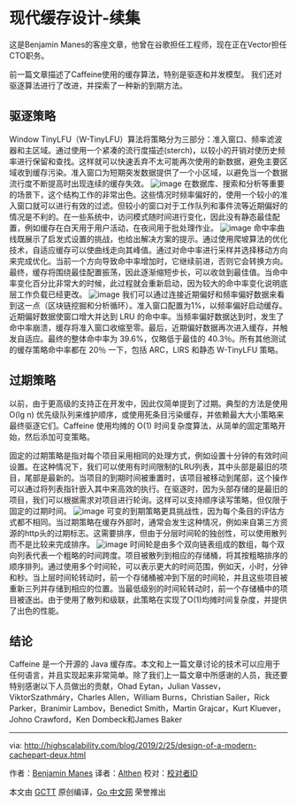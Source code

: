 # 现代缓存设计-续集
这是Benjamin Manes的客座文章，他曾在谷歌担任工程师，现在正在Vector担任CTO职务。

前一篇文章描述了Caffeine使用的缓存算法，特别是驱逐和并发模型。 我们还对驱逐算法进行了改进，并探索了一种新的到期方法。

## 驱逐策略

Window TinyLFU（W-TinyLFU）算法将策略分为三部分：准入窗口、频率滤波器和主区域。通过使用一个紧凑的流行度描述(sterch)，以较小的开销对使历史频率进行保留和查找。这样就可以快速丢弃不太可能再次使用的新数据，避免主要区域收到缓存污染。准入窗口为短期突发数据提供了一个小区域，以避免当一个数据流行度不断提高时出现连续的缓存失效。
![image](https://raw.githubusercontent.com/studygolang/gctt-images/master/Design-of-a-Modern-Cache-Pare-Deux/20190225-tinylfu.png)
在数据库、搜索和分析等重要的场景下，这个结构工作的非常出色。这些情况时频率偏好的，使用一个较小的准入窗口就可以进行有效的过滤。但较小的窗口对于工作队列和事件流等近期偏好的情况是不利的。在一些系统中，访问模式随时间进行变化，因此没有静态最佳配置，例如缓存在白天用于用户活动，在夜间用于批处理作业。
![image](https://raw.githubusercontent.com/studygolang/gctt-images/master/Design-of-a-Modern-Cache-Pare-Deux/20190225-cachebalance.png)
命中率曲线既展示了启发式设置的挑战，也给出解决方案的提示。通过使用爬坡算法的优化技术，自适应缓存可以使曲线走向其峰值。通过对命中率进行采样并选择移动方向来完成优化。当前一个方向导致命中率增加时，它继续前进，否则它会转换方向。最终，缓存将围绕最佳配置振荡，因此逐渐缩短步长，可以收敛到最佳值。当命中率变化百分比非常大的时候，此过程就会重新启动，因为较大的命中率变化说明底层工作负载已经更改。
![image](https://raw.githubusercontent.com/studygolang/gctt-images/master/Design-of-a-Modern-Cache-Pare-Deux/20190225-adaptive.png)
我们可以通过连接近期偏好和频率偏好数据来看到这一点（区块链挖掘和分析循环）。准入窗口配置为1%，以频率偏好启动缓存。近期偏好数据使窗口增大并达到 LRU 的命中率。当频率偏好数据达到时，发生了命中率崩溃，缓存将准入窗口收缩至零。最后，近期偏好数据再次进入缓存，并触发自适应。最终的整体命中率为 39.6%，仅略低于最佳的 40.3％。所有其他测试的缓存策略命中率都在 20％ 一下，包括 ARC，LIRS 和静态 W-TinyLFU 策略。

## 过期策略

以前，由于更高级的支持正在开发中，因此仅简单提到了过期。典型的方法是使用 O(lg n) 优先级队列来维护顺序，或使用死条目污染缓存，并依赖最大大小策略来最终驱逐它们。Caffeine 使用均摊的 O(1) 时间复杂度算法，从简单的固定策略开始，然后添加可变策略。

固定的过期策略是指对每个项目采用相同的处理方式，例如设置十分钟的有效时间设置。在这种情况下，我们可以使用有时间限制的LRU列表，其中头部是最旧的项目，尾部是最新的。当项目的到期时间被重置时，该项目被移动到尾部，这个操作可以通过将列表指针嵌入其中来高效的执行。在驱逐时，因为头部存储的是最旧的项目，我们可以根据需求对项目进行轮询。这样可以支持顺序读写策略，但仅限于固定的过期时间。
![image](https://raw.githubusercontent.com/studygolang/gctt-images/master/Design-of-a-Modern-Cache-Pare-Deux/20190225-exp.png)
可变的到期策略更具挑战性，因为每个条目的评估方式都不相同。当过期策略在缓存外部时，通常会发生这种情况，例如来自第三方资源的http头的过期标志。这需要排序，但由于分层时间轮的独创性，可以使用散列而不是比较来完成排序。
![image](https://raw.githubusercontent.com/studygolang/gctt-images/master/Design-of-a-Modern-Cache-Pare-Deux/20190225-whells.png)
时间轮是由多个双向链表组成的数组，每个双向列表代表一个粗略的时间跨度。项目被散列到相应的存储桶，将其按粗略排序的顺序排列。通过使用多个时间轮，可以表示更大的时间范围，例如天，小时，分钟和秒。当上层时间轮转动时，前一个存储桶被冲到下层的时间轮，并且这些项目被重新三列并存储到相应的位置。当最低级别的时间轮转动时，前一个存储桶中的项目被逐出。由于使用了散列和级联，此策略在实现了O(1)均摊时间复杂度，并提供了出色的性能。

## 结论

Caffeine 是一个开源的 Java 缓存库。本文和上一篇文章讨论的技术可以应用于任何语言，并且实现起来非常简单。除了我们上一篇文章中所感谢的人员，我还要特别感谢以下人员做出的贡献，Ohad Eytan，Julian Vassev，ViktorSzathmáry，Charles Allen，William Burns，Christian Sailer，Rick Parker，Branimir Lambov，Benedict Smith，Martin Grajcar，Kurt Kluever，Johno Crawford，Ken Dombeck和James Baker

---

via: http://highscalability.com/blog/2019/2/25/design-of-a-modern-cachepart-deux.html

作者：[Benjamin Manes](https://github.com/ben-manes)
译者：[Althen](https://github.com/Althen)
校对：[校对者ID](https://github.com/校对者ID)

本文由 [GCTT](https://github.com/studygolang/GCTT) 原创编译，[Go 中文网](https://studygolang.com/) 荣誉推出
